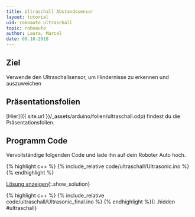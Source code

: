 ```yaml
---
title: Ultraschall Abstandssensor
layout: tutorial
uid: roboauto_ultraschall
topic: roboauto
author: Laura, Marcel
date: 09.10.2018
---
```


## Ziel
Verwende den Ultraschallsensor, um Hindernisse zu erkennen und auszuweichen

## Präsentationsfolien
[Hier]({{ site.url }}/_assets/arduino/folien/ultraschall.odp) findest du die Präsentationsfolien.

## Programm Code
Vervollständige folgenden Code und lade ihn auf dein Roboter Auto hoch.

{% highlight c++ %}
{% include_relative code/ultraschall/Ultrasonic.ino %}
{% endhighlight %}

[Lösung anzeigen](#ultraschall){:.show_solution}

{% highlight c++ %}
{% include_relative code/ultraschall/Ultrasonic_final.ino %}
{% endhighlight %}{: .hidden #ultraschall}